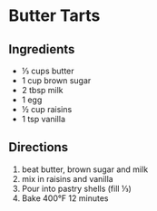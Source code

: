 # Butter Tarts

## Ingredients
 * ⅓ cups butter
 * 1 cup brown sugar
 * 2 tbsp milk
 * 1 egg
 * ½ cup raisins
 * 1 tsp vanilla

## Directions
1. beat butter, brown sugar and milk
2. mix in raisins and vanilla
3. Pour into pastry shells (fill ⅓)
4. Bake 400°F 12 minutes

